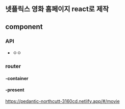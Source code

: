## 넷플릭스 영화 홈페이지 react로 제작

## component
### API
 - ㅇㅇ
### router
#### -container
#### -present



https://pedantic-northcutt-3160cd.netlify.app/#/movie
